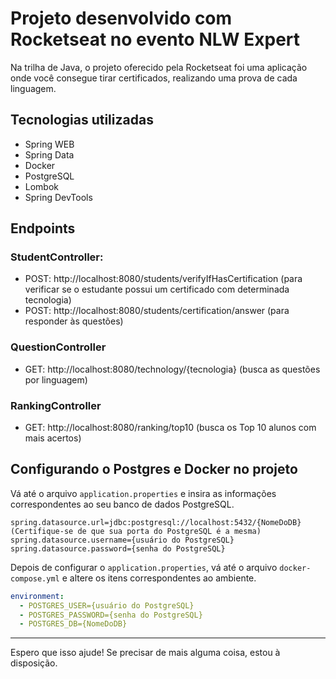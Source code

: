 
# Projeto desenvolvido com Rocketseat no evento NLW Expert

Na trilha de Java, o projeto oferecido pela Rocketseat foi uma aplicação onde você consegue tirar certificados, realizando uma prova de cada linguagem.

## Tecnologias utilizadas 

- Spring WEB
- Spring Data
- Docker
- PostgreSQL
- Lombok
- Spring DevTools

## Endpoints
### StudentController:

- POST: http://localhost:8080/students/verifyIfHasCertification (para verificar se o estudante possui um certificado com determinada tecnologia)
- POST: http://localhost:8080/students/certification/answer (para responder às questões)

### QuestionController

- GET: http://localhost:8080/technology/{tecnologia} (busca as questões por linguagem)

### RankingController

- GET: http://localhost:8080/ranking/top10 (busca os Top 10 alunos com mais acertos)

## Configurando o Postgres e Docker no projeto

Vá até o arquivo `application.properties` e insira as informações correspondentes ao seu banco de dados PostgreSQL.

```
spring.datasource.url=jdbc:postgresql://localhost:5432/{NomeDoDB} (Certifique-se de que sua porta do PostgreSQL é a mesma)
spring.datasource.username={usuário do PostgreSQL}
spring.datasource.password={senha do PostgreSQL}
```

Depois de configurar o `application.properties`, vá até o arquivo `docker-compose.yml` e altere os itens correspondentes ao ambiente.

```yaml
environment:
  - POSTGRES_USER={usuário do PostgreSQL}
  - POSTGRES_PASSWORD={senha do PostgreSQL}
  - POSTGRES_DB={NomeDoDB}
```

---

Espero que isso ajude! Se precisar de mais alguma coisa, estou à disposição.
